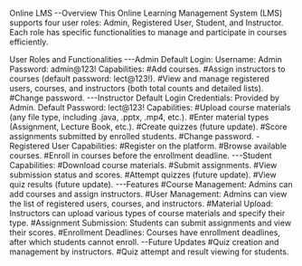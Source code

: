 Online LMS
--Overview
This Online Learning Management System (LMS) supports four user roles: Admin, Registered User, Student, and Instructor. 
Each role has specific functionalities to manage and participate in courses efficiently.

User Roles and Functionalities
---Admin
Default Login:
Username: Admin
Password: admin@123!
Capabilities:
#Add courses.
#Assign instructors to courses (default password: lect@123!).
#View and manage registered users, courses, and instructors (both total counts and detailed lists).
#Change password.
---Instructor
Default Login Credentials: Provided by Admin.
Default Password: lect@123!
Capabilities:
#Upload course materials (any file type, including .java, .pptx, .mp4, etc.).
#Enter material types (Assignment, Lecture Book, etc.).
#Create quizzes (future update).
#Score assignments submitted by enrolled students.
#Change password.
-Registered User
Capabilities:
#Register on the platform.
#Browse available courses.
#Enroll in courses before the enrollment deadline.
---Student
Capabilities:
#Download course materials.
#Submit assignments.
#View submission status and scores.
#Attempt quizzes (future update).
#View quiz results (future update).
---Features
#Course Management: Admins can add courses and assign instructors.
#User Management: Admins can view the list of registered users, courses, and instructors.
#Material Upload: Instructors can upload various types of course materials and specify their type.
#Assignment Submission: Students can submit assignments and view their scores.
#Enrollment Deadlines: Courses have enrollment deadlines, after which students cannot enroll.
--Future Updates
#Quiz creation and management by instructors.
#Quiz attempt and result viewing for students.

